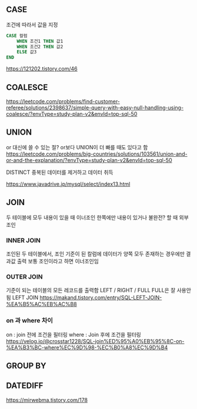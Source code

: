 ## CASE
조건에 따라서 값을 지정
```sql
CASE 컬럼
	WHEN 조건1 THEN 값1
	WHEN 조건2 THEN 값2
	ELSE 값3
END
```

https://121202.tistory.com/46
## COALESCE
https://leetcode.com/problems/find-customer-referee/solutions/2398637/simple-query-with-easy-null-handling-using-coalesce/?envType=study-plan-v2&envId=top-sql-50

## UNION
or 대신에 쓸 수 있는 절?
or보다 UNION이 더 빠를 때도 있다고 함
https://leetcode.com/problems/big-countries/solutions/103561/union-and-or-and-the-explanation/?envType=study-plan-v2&envId=top-sql-50

DISTINCT
중복된 데이터를 제거하고 데이터 취득

https://www.javadrive.jp/mysql/select/index13.html

## JOIN

두 테이블에 모두 내용이 있을 때 이너조인
한쪽에만 내용이 있거나 불완전? 할 때 외부조인
### INNER JOIN
조인된 두 테이블에서, 조인 기준이 된 칼럼에 데이터가 양쪽 모두 존재하는 경우에만 결과값 출력
보통 조인이라고 하면 이너조인임 
### OUTER JOIN
기준이 되는 테이블의 모든 레코드를 출력함 LEFT / RIGHT / FULL
FULL은 잘 사용안됨
LEFT JOIN 
https://makand.tistory.com/entry/SQL-LEFT-JOIN-%EA%B5%AC%EB%AC%B8

### on 과 where 차이
on : join 전에 조건을 필터링
where : Join 후에 조건을 필터링
https://velog.io/@crosstar1228/SQL-join%ED%95%A0%EB%95%8C-on-%EA%B3%BC-where%EC%9D%98-%EC%B0%A8%EC%9D%B4

## GROUP BY

## DATEDIFF

https://mirwebma.tistory.com/178